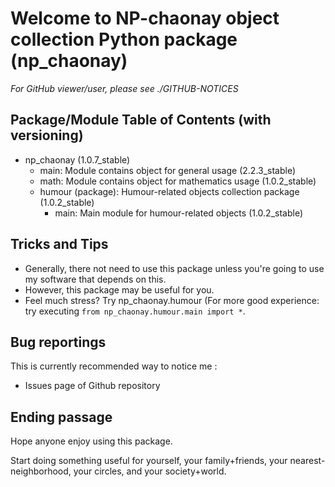 # Welcome to NP-chaonay object collection Python package (np_chaonay)

*For GitHub viewer/user, please see ./GITHUB-NOTICES*

## Package/Module Table of Contents (with versioning)
+ np_chaonay (1.0.7_stable)
	- main: Module contains object for general usage (2.2.3_stable)
	- math: Module contains object for mathematics usage (1.0.2_stable)
	+ humour (package): Humour-related objects collection package (1.0.2_stable)
		- main: Main module for humour-related objects (1.0.2_stable)

## Tricks and Tips
- Generally, there not need to use this package unless you're going to use
  my software that depends on this.
- However, this package may be useful for you.
- Feel much stress? Try np_chaonay.humour (For more good experience:
  try executing `from np_chaonay.humour.main import *`.

## Bug reportings
This is currently recommended way to notice me :
- Issues page of Github repository

## Ending passage
Hope anyone enjoy using this package.

Start doing something useful for yourself, your family+friends, your nearest-neighborhood, your circles, and your society+world.
